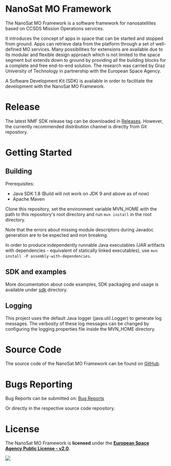 # NanoSat MO Framework
The NanoSat MO Framework is a software framework for nanosatellites based on CCSDS Mission Operations services.

It introduces the concept of apps in space that can be started and stopped from ground. Apps can retrieve data from the platform through a set of well-defined MO services. Many possibilities for extensions are available due to its modular and flexible design approach which is not limited to the space segment but extends down to ground by providing all the building blocks for a complete and free end-to-end solution. The research was carried by Graz University of Technology in partnership with the European Space Agency.

A Software Development Kit (SDK) is available in order to facilitate the development with the NanoSat MO Framework.

# Release
The latest NMF SDK release tag can be downloaded in [Releases]. However, the currently recommended distribution channel is directly from Git repository.

# Getting Started

## Building
Prerequisites:
- Java SDK 1.8 (Build will not work on JDK 9 and above as of now)
- Apache Maven

Clone this repository, set the environment variable MVN\_HOME with the path to this repository's root directory and run `mvn install` in the root directory.

Note that the errors about missing module descriptors during Javadoc generation are to be expected and non breaking.

In order to produce independently runnable Java executables (JAR artifacts with dependencies - equivalent of statically linked executables), use `mvn install -P assembly-with-dependencies`.

## SDK and examples
More documentation about code examples, SDK packaging and usage is available under [sdk](sdk) directory.

## Logging
This project uses the default Java logger (java.util.Logger) to generate log messages. The verbosity of these log messages can be changed by configuring the logging.properties file inside the MVN\_HOME directory.

# Source Code
The source code of the NanoSat MO Framework can be found on [GitHub].

# Bugs Reporting
Bug Reports can be submitted on: [Bug Reports]

Or directly in the respective source code repository.

# License
The NanoSat MO Framework is **licensed** under the **[European Space Agency Public License - v2.0]**.

[![][ESAImage]][website]
	
	
[ESAImage]: http://www.esa.int/esalogo/images/logotype/img_colorlogo_darkblue.gif
[European Space Agency Public License - v2.0]: https://github.com/esa/CCSDS_MO_TRANS/blob/master/LICENCE.md
[GitHub]: https://github.com/esa
[Releases]: https://github.com/esa/nanosat-mo-framework/releases
[Bug Reports]: https://github.com/esa/nanosat-mo-framework/issues
[website]: http://www.esa.int/
